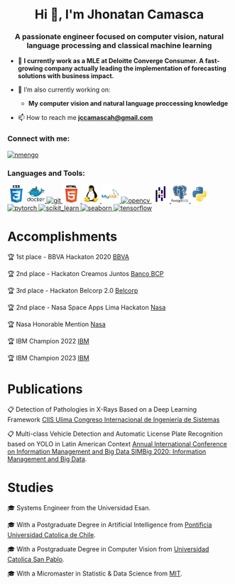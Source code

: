 <h1 align="center">Hi 👋, I'm Jhonatan Camasca</h1>
<h3 align="center">A passionate engineer focused on computer vision, natural language processing and classical machine learning</h3>

- 🤝 **I currently work as a MLE at Deloitte Converge Consumer. A fast-growing company actually leading the implementation of forecasting solutions with business impact.**

- 🔭 I’m also currently working on:
  -  **My computer vision and natural language proccessing knowledge**

- 📫 How to reach me **jccamascah@gmail.com**

<h3 align="left">Connect with me:</h3>
<p align="left">
<a href="https://www.linkedin.com/in/jhonatancamasca/" target="blank"><img align="center" src="https://raw.githubusercontent.com/rahuldkjain/github-profile-readme-generator/master/src/images/icons/Social/linked-in-alt.svg" alt="nmengo" height="30" width="40" /></a>
</p>

<h3 align="left">Languages and Tools:</h3>
<img src="https://raw.githubusercontent.com/devicons/devicon/master/icons/css3/css3-original-wordmark.svg" alt="css3" width="40" height="40"/> </a> <a href="https://www.djangoproject.com/" target="_blank" rel="noreferrer"> 
<img src="https://raw.githubusercontent.com/devicons/devicon/master/icons/docker/docker-original-wordmark.svg" alt="docker" width="40" height="40"/> </a> <a href="https://flask.palletsprojects.com/" target="_blank" rel="noreferrer"> 
<img src="https://www.vectorlogo.zone/logos/git-scm/git-scm-icon.svg" alt="git" width="40" height="40"/> </a> <a href="https://www.w3.org/html/" target="_blank" rel="noreferrer"> 
<img src="https://raw.githubusercontent.com/devicons/devicon/master/icons/html5/html5-original-wordmark.svg" alt="html5" width="40" height="40"/> </a> <a href="https://www.linux.org/" target="_blank" rel="noreferrer"> 
<img src="https://raw.githubusercontent.com/devicons/devicon/master/icons/linux/linux-original.svg" alt="linux" width="40" height="40"/> </a> <a href="https://www.mysql.com/" target="_blank" rel="noreferrer"> 
<img src="https://raw.githubusercontent.com/devicons/devicon/master/icons/mysql/mysql-original-wordmark.svg" alt="mysql" width="40" height="40"/> </a> <a href="https://opencv.org/" target="_blank" rel="noreferrer"> 
<img src="https://www.vectorlogo.zone/logos/opencv/opencv-icon.svg" alt="opencv" width="40" height="40"/> </a> <a href="https://pandas.pydata.org/" target="_blank" rel="noreferrer"> 
<img src="https://raw.githubusercontent.com/devicons/devicon/2ae2a900d2f041da66e950e4d48052658d850630/icons/pandas/pandas-original.svg" alt="pandas" width="40" height="40"/> </a> <a href="https://www.postgresql.org" target="_blank" rel="noreferrer"> 
<img src="https://raw.githubusercontent.com/devicons/devicon/master/icons/postgresql/postgresql-original-wordmark.svg" alt="postgresql" width="40" height="40"/> </a> <a href="https://www.python.org" target="_blank" rel="noreferrer"> 
<img src="https://raw.githubusercontent.com/devicons/devicon/master/icons/python/python-original.svg" alt="python" width="40" height="40"/> </a> <a href="https://pytorch.org/" target="_blank" rel="noreferrer"> 
<img src="https://www.vectorlogo.zone/logos/pytorch/pytorch-icon.svg" alt="pytorch" width="40" height="40"/> </a> <a href="https://redis.io" target="_blank" rel="noreferrer"> 
<img src="https://upload.wikimedia.org/wikipedia/commons/0/05/Scikit_learn_logo_small.svg" alt="scikit_learn" width="40" height="40"/> </a> <a href="https://seaborn.pydata.org/" target="_blank" rel="noreferrer"> 
<img src="https://seaborn.pydata.org/_images/logo-mark-lightbg.svg" alt="seaborn" width="40" height="40"/> </a> <a href="https://www.tensorflow.org" target="_blank" rel="noreferrer"> <img src="https://www.vectorlogo.zone/logos/tensorflow/tensorflow-icon.svg" alt="tensorflow" width="40" height="40"/> </a> </p>


# Accomplishments

🏆 1st place - BBVA Hackaton 2020 [BBVA](https://www.bbva.com/es/innovacion/como-se-gana-el-hackathon-bbva-2020-los-vencedores-nos-lo-cuentan/)
 
🏆 2nd place - Hackaton Creamos Juntos [Banco BCP](https://www.linkedin.com/posts/jhonatancamasca_elperaeqprimero-creamosjuntos-vacunas-activity-6774891950328856576-UKXV/?utm_source=share&utm_medium=member_desktop)

🏆 3rd place - Hackaton Belcorp 2.0 [Belcorp](https://drive.google.com/file/d/1ojqHvrm92omZvaAT1dX5EPmb1yUNreHW/view)

🏆 2nd place - Nasa Space Apps Lima Hackaton [Nasa](https://2021.spaceappschallenge.org/challenges/statements/leveraging-aiml-for-plastic-marine-debris/teams/pauletx/project)

🏆 Nasa Honorable Mention [Nasa](https://2021.spaceappschallenge.org/challenges/statements/leveraging-aiml-for-plastic-marine-debris/teams/pauletx/project)

🏆 IBM Champion 2022 [IBM](https://www.credly.com/badges/91374b1f-4bfe-4d32-afe2-c128d2c604d9?source=linked_in_profile)

🏆 IBM Champion 2023 [IBM](https://www.credly.com/badges/4f8ecfe4-4b53-442b-b18d-ae4d3470fefe/linked_in_profile)

# Publications

📋 Detection of Pathologies in X-Rays Based on a Deep Learning Framework [CIIS Ulima Congreso Internacional de Ingeniería de Sistemas](https://repositorio.ulima.edu.pe/handle/20.500.12724/13922)

📋 Multi-class Vehicle Detection and Automatic License Plate Recognition based on YOLO in Latin American Context [Annual International Conference on Information Management and Big Data SIMBig 2020: Information Management and Big Data](https://link.springer.com/chapter/10.1007/978-3-030-76228-5_19).

# Studies

🎓 Systems Engineer from the Universidad Esan. 

🎓 With a Postgraduate Degree in Artificial Intelligence from [Pontificia Universidad Catolica de Chile](https://educacionprofesional.ing.uc.cl/?diplomado=diplomado-en-inteligencia-artificial). 

🎓 With a Postgraduate Degree in Computer Vision from [Universidad Catolica San Pablo](https://cs.ucsp.edu.pe/postgrado/diplomado-vision-computador-con-machine-learning-deep-learning/). 

🎓 With a Micromaster in Statistic & Data Science from [MIT](https://micromasters.mit.edu/ds/). 
